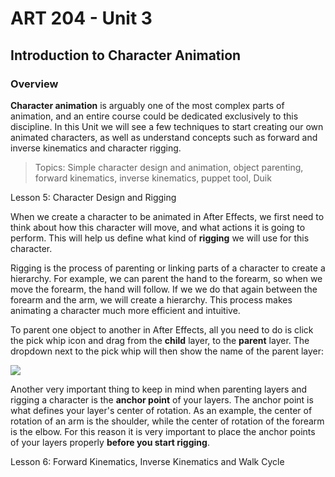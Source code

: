# **ART 204 - Unit 3**

## Introduction to Character Animation

### **Overview**

**Character animation** is arguably one of the most complex parts of animation, and an entire course could be dedicated exclusively to this discipline. In this Unit we will see a few techniques to start creating our own animated characters, as well as understand concepts such as forward and inverse kinematics and character rigging.

>Topics:
Simple character design and animation, object parenting, forward kinematics, inverse kinematics, puppet tool, Duik


Lesson 5: Character Design and Rigging

When we create a character to be animated in After Effects, we first need to think about how this character will move, and what actions it is going to perform. This will help us define what kind of **rigging** we will use for this character.
			
Rigging is the process of parenting or linking parts of a character to create a hierarchy. For example, we can parent the hand to the forearm, so when we move the forearm, the hand will follow. If we we do that again between the forearm and the arm, we will create a hierarchy. This process makes animating a character much more efficient and intuitive.

To parent one object to another in After Effects, all you need to do is click the pick whip icon and drag from the **child** layer, to the **parent** layer. The dropdown next to the pick whip will then show the name of the parent layer:

![](/assets/unit3/parent_layers.gif)

Another very important thing to keep in mind when parenting layers and rigging a character is the **anchor point** of your layers. The anchor point is what defines your layer's center of rotation. As an example, the center of rotation of an arm is the shoulder, while the center of rotation of the forearm is the elbow. For this reason it is very important to place the anchor points of your layers properly **before you start rigging**.

Lesson 6: Forward Kinematics, Inverse Kinematics and Walk Cycle


